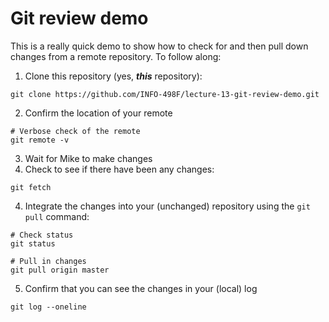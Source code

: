 # Git review demo
This is a really quick demo to show how to check for and then pull down changes from a remote repository. To follow along:

1. Clone this repository (yes, _**this**_ repository):
  
  ``` 
  git clone https://github.com/INFO-498F/lecture-13-git-review-demo.git 
  ```
  
2. Confirm the location of your remote
  
  ```
  # Verbose check of the remote
  git remote -v
  ```
  
3. Wait for Mike to make changes
4. Check to see if there have been any changes:
  
  ```
  git fetch
  ```
  
4. Integrate the changes into your (unchanged) repository using the `git pull` command:
  
  ```
  # Check status 
  git status
  
  # Pull in changes
  git pull origin master
  ```
5.  Confirm that you can see the changes in your (local) log
  
  ```
  git log --oneline
  ```
